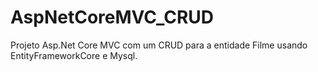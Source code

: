 # AspNetCoreMVC_CRUD
Projeto Asp.Net Core MVC com um CRUD para a entidade Filme usando EntityFrameworkCore e Mysql.
